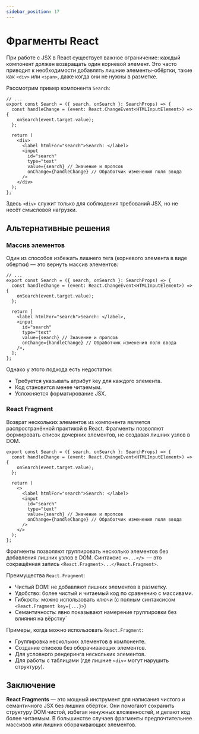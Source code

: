 ```yaml
---
sidebar_position: 17
---
```


# Фрагменты React

При работе с JSX в React существует важное ограничение: каждый компонент должен возвращать один корневой элемент. Это часто приводит к необходимости добавлять лишние элементы-обёртки, такие как `<div>` или `<span>`, даже когда они не нужны в разметке.

Рассмотрим пример компонента `Search`:

```tsx
// ...
export const Search = ({ search, onSearch }: SearchProps) => {
  const handleChange = (event: React.ChangeEvent<HTMLInputElement>) => {
    onSearch(event.target.value);
  };

  return (
    <div>
      <label htmlFor="search">Search: </label>
      <input
        id="search"
        type="text"
        value={search} // Значение и пропсов
        onChange={handleChange} // Обработчик изменения поля ввода
      />
    </div>
  );
};
```

Здесь `<div>` служит только для соблюдения требований JSX, но не несёт смысловой нагрузки.

## Альтернативные решения

### Массив элементов

Один из способов избежать лишнего тега (корневого элемента в виде обертки) — это вернуть массив элементов:

```tsx
// ...
export const Search = ({ search, onSearch }: SearchProps) => {
  const handleChange = (event: React.ChangeEvent<HTMLInputElement>) => {
    onSearch(event.target.value);
  };

  return [
    <label htmlFor="search">Search: </label>,
    <input
      id="search"
      type="text"
      value={search} // Значение и пропсов
      onChange={handleChange} // Обработчик изменения поля ввода
    />,
  ];
};
```

Однако у этого подхода есть недостатки:

- Требуется указывать атрибут key для каждого элемента.
- Код становится менее читаемым.
- Усложняется форматирование JSX.

### React Fragment


Возврат нескольких элементов из компонента является распространённой практикой в React. Фрагменты позволяют формировать список дочерних элементов, не создавая лишних узлов в DOM.

```tsx
export const Search = ({ search, onSearch }: SearchProps) => {
  const handleChange = (event: React.ChangeEvent<HTMLInputElement>) => {
    onSearch(event.target.value);
  };

  return (
    <>
      <label htmlFor="search">Search: </label>
      <input
        id="search"
        type="text"
        value={search} // Значение и пропсов
        onChange={handleChange} // Обработчик изменения поля ввода
      />
    </>
  );
};
```

Фрагменты позволяют группировать несколько элементов без добавления лишних узлов в DOM. 
Синтаксис `<>...</> `— это сокращённая запись `<React.Fragment>...</React.Fragment>`.

Преимущества `React.Fragment`:

- Чистый DOM: не добавляют лишних элементов в разметку.
- Удобство: более чистый и читаемый код по сравнению с массивами.
- Гибкость: можно использовать ключи (с полным синтаксисом `<React.Fragment key={...}>`)
- Семантичность: явно показывают намерение группировки без влияния на вёрстку`

Примеры, когда можно использовать `React.Fragment`:

- Группировка нескольких элементов в компоненте.
- Создание списков без оборачивающих элементов.
- Для условного рендеринга нескольких элементов.
- Для работы с таблицами (где лишние `<div>` могут нарушить структуру).

## Заключение

**React Fragments** — это мощный инструмент для написания чистого и семантичного JSX без лишних обёрток.
Они помогают сохранить структуру DOM чистой, избегая ненужных вложенностей, и делают код более читаемым. 
В большинстве случаев фрагменты предпочтительнее массивов или лишних оборачивающих элементов.